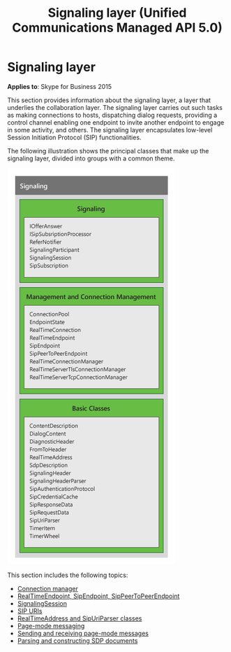 ﻿---
title: Signaling layer (Unified Communications Managed API 5.0)
TOCTitle: Signaling layer
ms:assetid: 994070d8-7071-4457-9796-53e5c680964e
ms:mtpsurl: https://msdn.microsoft.com/en-us/library/Dn466046(v=office.16)
ms:contentKeyID: 65239986
ms.date: 07/27/2015
mtps_version: v=office.16
---

# Signaling layer

**Applies to**: Skype for Business 2015

This section provides information about the signaling layer, a layer that underlies the collaboration layer. The signaling layer carries out such tasks as making connections to hosts, dispatching dialog requests, providing a control channel enabling one endpoint to invite another endpoint to engage in some activity, and others. The signaling layer encapsulates low-level Session Initiation Protocol (SIP) functionalities.

The following illustration shows the principal classes that make up the signaling layer, divided into groups with a common theme.

![UCMA signaling layer classes](images/Dn466046.UCMA-Signaling(Office.16).png "UCMA signaling layer classes")

This section includes the following topics:

- [Connection manager](connection-manager.md)
- [RealTimeEndpoint, SipEndpoint, SipPeerToPeerEndpoint](realtimeendpoint-sipendpoint-sippeertopeerendpoint.md)
- [SignalingSession](signalingsession.md)
- [SIP URIs](sip-uris.md)
- [RealTimeAddress and SipUriParser classes](realtimeaddress-and-sipuriparser-classes.md)
- [Page-mode messaging](page-mode-messaging.md)
- [Sending and receiving page-mode messages](sending-and-receiving-page-mode-messages.md)
- [Parsing and constructing SDP documents](parsing-and-constructing-sdp-documents.md)

